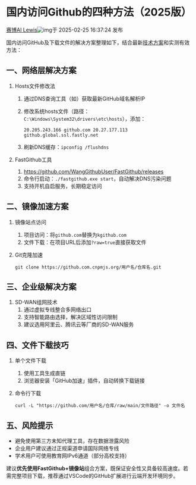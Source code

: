 # 国内访问Github的四种方法（2025版）

[赛博AI Lewis](https://blog.csdn.net/xinxiyinhe)![img](https://csdnimg.cn/release/blogv2/dist/pc/img/newCurrentTime2.png)于 2025-02-25 16:37:24 发布

国内访问GitHub及下载文件的解决方案整理如下，结合最新[技术方案](https://so.csdn.net/so/search?q=技术方案&spm=1001.2101.3001.7020)和实测有效方法：

## 一、网络层解决方案

1. Hosts文件修改法

   1. 通过DNS查询工具（如）获取最新GitHub域名解析IP

   2. 修改系统hosts文件（路径：`C:\Windows\System32\drivers\etc\hosts`），添加：

      `20.205.243.166 github.com 20.27.177.113 github.global.ssl.fastly.net `

   3. 刷新DNS缓存：`ipconfig /flushdns`

1. FastGithub工具
   1. https://github.com/WangGithubUser/FastGithub/releases
   2. 命令行启动：`./fastgithub.exe start`，自动解决DNS污染问题
   3. 支持开机自启服务，长期稳定访问

## 二、镜像加速方案

1. 镜像站点访问
   1. 项目访问：将`github.com`替换为`kgithub.com`
   2. 文件下载：在项目URL后添加`?raw=true`直接获取文件

1. Git克隆加速

   `git clone https://github.com.cnpmjs.org/用户名/仓库名.git `

## 三、企业级解决方案

1. SD-WAN组网技术
   1. 通过虚拟专线整合多网络出口
   2. 支持智能路由选择，解决区域性访问限制
   3. 建议选用阿里云、腾讯云等厂商的SD-WAN服务

## 四、文件下载技巧

1. 单个文件下载
   1. 使用工具生成直链
   2. 浏览器安装「GitHub加速」插件，自动转换下载链接

1. 命令行下载

   `curl -L "https://github.com/用户名/仓库/raw/main/文件路径" -o 文件名 `

## 五、风险提示

- 避免使用第三方未知代理工具，存在数据泄露风险
- 企业用户建议通过正规渠道申请国际网络专线
- 学术用户可使用教育网IPv6通道（部分高校支持）

建议**优先使用FastGithub+镜像站**组合方案，既保证安全性又具备较高速度。若需完整项目下载，推荐通过VSCode的GitHub扩展进行云端开发环境同步。